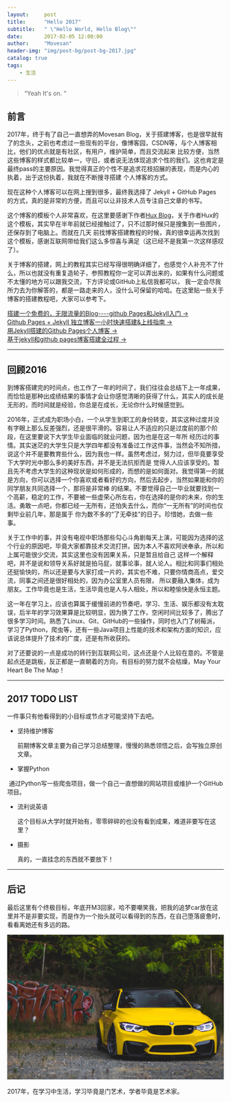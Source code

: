 ```yaml
---
layout:     post
title:      "Hello 2017"
subtitle:   " \"Hello World, Hello Blog\""
date:       2017-02-05 12:00:00
author:     "Movesan"
header-img: "img/post-bg/post-bg-2017.jpg"
catalog: true
tags:
    - 生活
---
```


> “Yeah It's on. ”


## 前言

2017年，终于有了自己一直想弄的Movesan Blog，关于搭建博客，也是很早就有了的念头，之前也考虑过一些现有的平台，像博客园，CSDN等，与个人博客相比，他们的优点就是有社区，有用户，维护简单，而且交流起来
比较方便，当然这些博客的样式都比较单一，守旧，或者说无法体现追求个性的我们。这也肯定是最终pass的主要原因。我觉得真正的个性不是追求花枝招展的表现，而是内心的执着，出于这份执着，我就在不断搜寻搭建
个人博客的方式。

现在这种个人博客可以在网上搜到很多，最终我选择了 Jekyll + GitHub Pages 的方式，真的是非常的方便，而且可以让非技术人员专注自己文章的书写。

这个博客的模板个人非常喜欢，在这里要感谢下作者[Hux Blog](http://huangxuan.me)，关于作者Hux的这个模板，其实早在半年前就已经接触过了，只不过那时候只是搜集到一些图片，还保存到了电脑上。而就在几天
前找博客搭建教程的时候，真的很幸运再次找到这个模板，感谢互联网带给我们这么多惊喜与满足（这已经不是我第一次这样感叹了）。

关于博客的搭建，网上的教程其实已经写得很明确详细了，也感觉个人补充不了什么，所以也就没有重复造轮子，参照教程你一定可以弄出来的，如果有什么问题或不太懂的地方可以跟我交流，下方评论或GitHub上私信我都可以，
我一定会尽我所力去为你解答的，都是一路走来的人，没什么可保留的哈哈。在这里贴一些关于博客的搭建教程吧，大家可以参考下。

[搭建一个免费的，无限流量的Blog----github Pages和Jekyll入门 &rarr;](http://www.ruanyifeng.com/blog/2012/08/blogging_with_jekyll.html)<br>
[Github Pages + Jekyll 独立博客一小时快速搭建&上线指南 &rarr;](http://playingfingers.com/2016/03/26/build-a-blog/)<br>
[用Jekyll搭建的Github Pages个人博客 &rarr;](http://www.jianshu.com/p/88c9e72978b4)<br>
[基于jekyll和github pages博客搭建全过程 &rarr;](http://zackku.com/built-blog/)<br>

---

## 回顾2016

到博客搭建完的时间点，也工作了一年的时间了，我们往往会总结下上一年成果，而恰恰是那种出成绩结果的事情才会让你感觉清晰的获得了什么，其实人的成长是无形的，而时间就是经验，你总是在成长，无论你什么时候感觉到。

2016年，正式成为职场小白，一个从学生到职工的身份转变，其实这种过度并没有字眼上那么反差强烈，还是很平滑的。容易让人不适应的只是过度前的那个阶段，在这里要说下大学生毕业面临的就业问题，因为也是在这一年所
经历过的事情。其实迷茫的大学生只是大学四年都没有准备过工作这件事，当然会不知所措，说这个并不是要教育些什么，因为我也一样。虽然考虑过，努力过，但毕竟要享受下大学时光中那么多的美好东西，并不是无法抗拒而是
觉得人人应该享受的。暂且先不考虑大学生的这种现状是如何形成的，而想的是如何面对。我觉得第一的就是方向，你可以选择一个你喜欢或者看好的方向，然后去起步，当然如果能和你的同学朋友共同选择一个，那将是非常棒
的结果。不要觉得自己一毕业就要找到一个高薪，稳定的工作，不要被一些虚荣心所左右，你在选择的是你的未来，你的生活。勇敢一点吧，你都已经一无所有，还怕失去什么，而你“一无所有”的时间也仅剩毕业前几年，那是属于
你为数不多的“了无牵挂”的日子。珍惜她，去做一些事。

关于工作中的事，并没有电视中职场那些勾心斗角剧每天上演，可能因为选择的这个行业的原因吧，毕竟大家都靠技术交流打拼。因为本人不喜欢阿谀奉承，所以和上属可能很少交流，其实这里也没有因果关系，只是暂且给自己
这样一个解释吧，并不是说和领导关系好就是拍马屁，就事论事，就人论人。相比和同事们相处还挺愉快的，所以还是要与大家打成一片的，其实也不难，只要你情商高点，爱交流，同事之间还是很好相处的，因为办公室里人员有限，
所以要融入集体，成为朋友。工作毕竟也是生活，生活毕竟也是人与人相处，所以和睦愉快是永恒主题。

这一年在学习上，应该也算属于缓慢前进的节奏吧，学习、生活、娱乐都没有太耽误，后半年的学习效果算是比较明显，因为换了工作，空闲时间比较多了，腾出了很多学习时间。熟悉了Linux、Git、GitHub的一些操作，同时也入门了树莓派，
学习了Python，爬虫等，还有一些Java项目上性能的技术和架构方面的知识，应该说总体提升了技术的广度，还是有所收获的。

对了还要说的一点是成功的转行到互联网公司，这点还是个人比较在意的。不管是起点还是跳板，反正都是一直朝着的方向，有目标的努力就不会枯燥，May Your Heart Be The Map！

---

## 2017 TODO LIST

一件事只有他看得到的小目标或节点才可能坚持下去吧。

* 坚持维护博客

  前期博客文章主要为自己学习总结整理，慢慢的熟悉领悟之后，会写独立原创文章。

* 掌握Python

  通过Python写一些爬虫项目，做一个自己一直想做的网站项目或维护一个GitHub项目。

* 流利说英语

  这个目标从大学时就开始有，零零碎碎的也没有看到成果，难道非要写在这里？

* 摄影

  真的，一直挂念的东西就不要放下！

---

## 后记

最后这里有个终极目标，年底开M3回家，哈不要嘲笑我，把我的追梦car放在这里并不是非要实现，而是作为一个抬头就可以看得到的东西，在自己堕落疲惫时，看看离她还有多远的路。

![img](/img/m3.jpg)

2017年，在学习中生活，学习毕竟是门艺术，学者毕竟是艺术家。
